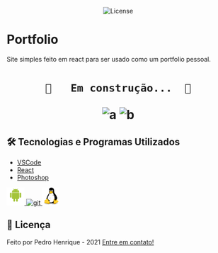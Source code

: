 <p align="center">
      
   <img alt="License" src="https://img.shields.io/badge/license-MIT-brightgreen">
    
</p>

# Portfolio

Site simples feito em react para ser usado como um portfolio pessoal.

<h1 align="center"> 
	

    🚧   Em construção...  🚧
  
  
![a](https://user-images.githubusercontent.com/75190759/138576576-d6868a18-7459-4de7-b771-c76d4673209f.gif)
![b](https://user-images.githubusercontent.com/75190759/138576577-563a452c-5fe0-4089-9228-03ecdd0d4f71.gif)

	
	
</h1>


## 🛠 Tecnologias e Programas Utilizados

- [VSCode](https://code.visualstudio.com/)
- [React](https://pt-br.reactjs.org)
- [Photoshop](https://www.photoshop.com/en)

<p align="left"> <a href="https://developer.android.com" target="_blank"> <img src="https://raw.githubusercontent.com/devicons/devicon/master/icons/android/android-original-wordmark.svg" alt="android" width="40" height="40"/> </a>  <a href="https://git-scm.com/" target="_blank"> <img src="https://www.vectorlogo.zone/logos/git-scm/git-scm-icon.svg" alt="git" width="40" height="40"/> </a> <a href="https://www.linux.org/" target="_blank"> <img src="https://raw.githubusercontent.com/devicons/devicon/master/icons/linux/linux-original.svg" alt="linux" width="40" height="40"/> </a> 

## 📝 Licença

Feito por Pedro Henrique - 2021 [Entre em contato!](https://www.linkedin.com/in/pedro-henrique-88a810186/)
